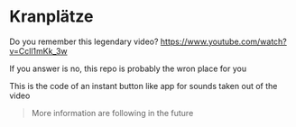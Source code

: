 # Kranplätze

Do you remember this legendary video? https://www.youtube.com/watch?v=Ccll1mKk_3w

If you answer is no, this repo is probably the wron place for you

This is the code of an instant button like app for sounds taken out of the video

> More information are following in the future

